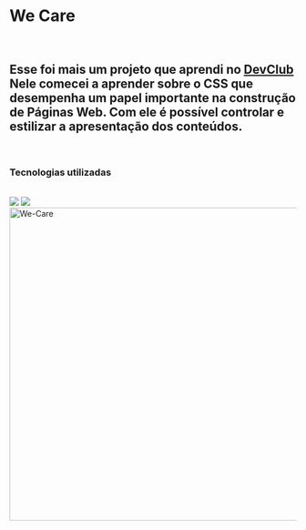 <h1>We Care</h1>
<br>

<h2>Esse foi mais um projeto que aprendi no <a href="https://rodolfomori.com.br/devclub">DevClub</a> Nele comecei a aprender sobre o CSS que desempenha um papel importante na construção de Páginas Web. Com ele é possível controlar e estilizar a apresentação dos conteúdos.</h2>

<br>

<h3>Tecnologias utilizadas</h3>

<br>

  <img src="https://img.shields.io/badge/HTML-239120?style=for-the-badge&logo=html5&logoColor=white">
  <img src="https://img.shields.io/badge/CSS-239120?&style=for-the-badge&logo=css3&logoColor=white">

<img src="https://github.com/AntonioLuiz-dev/Projeto-1/blob/master/img/mockup.jpg?raw=true" alt="We-Care" width="550px">
